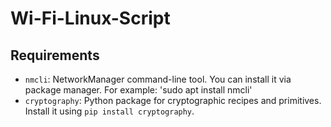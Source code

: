 # Wi-Fi-Linux-Script

## Requirements
- `nmcli`: NetworkManager command-line tool.
  You can install it via package manager. For example: 'sudo apt install nmcli'
- `cryptography`: Python package for cryptographic recipes and primitives. Install it using `pip install cryptography`.
